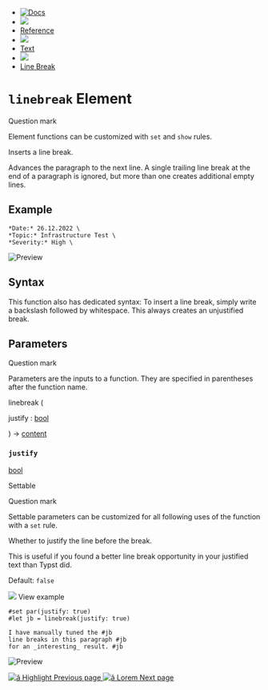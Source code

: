   * [ ![Docs](/assets/icons/16-docs-dark.svg) ](/docs)
  * ![](/assets/icons/16-arrow-right.svg)
  * [ Reference ](/docs/reference/)
  * ![](/assets/icons/16-arrow-right.svg)
  * [ Text ](/docs/reference/text/)
  * ![](/assets/icons/16-arrow-right.svg)
  * [ Line Break ](/docs/reference/text/linebreak/)

#  ` linebreak ` Element

Question mark

Element functions can be customized with ` set ` and  ` show ` rules.

Inserts a line break.

Advances the paragraph to the next line. A single trailing line break at the
end of a paragraph is ignored, but more than one creates additional empty
lines.

##  Example

    
    
    *Date:* 26.12.2022 \
    *Topic:* Infrastructure Test \
    *Severity:* High \
    

![Preview](/assets/docs/OEyyibskK4bIsTh7Qcp7OAAAAAAAAAAA.png)

##  Syntax

This function also has dedicated syntax: To insert a line break, simply write
a backslash followed by whitespace. This always creates an unjustified break.

##  Parameters

Question mark

Parameters are the inputs to a function. They are specified in parentheses
after the function name.

linebreak  (

justify  :  [ bool ](/docs/reference/foundations/bool/)

)  -> [ content ](/docs/reference/foundations/content/)

###  ` justify `

[ bool ](/docs/reference/foundations/bool/)

Settable

Question mark

Settable parameters can be customized for all following uses of the function
with a ` set ` rule.

Whether to justify the line before the break.

This is useful if you found a better line break opportunity in your justified
text than Typst did.

Default: ` false  `

![](/assets/icons/16-arrow-right.svg) View example

    
    
    #set par(justify: true)
    #let jb = linebreak(justify: true)
    
    I have manually tuned the #jb
    line breaks in this paragraph #jb
    for an _interesting_ result. #jb
    

![Preview](/assets/docs/RlJnAEDPiPVRCZ7poOHTOwAAAAAAAAAA.png)

[ ![â](/assets/icons/16-arrow-right.svg) Highlight  Previous page
](/docs/reference/text/highlight/) [ ![â](/assets/icons/16-arrow-right.svg)
Lorem  Next page  ](/docs/reference/text/lorem/)

